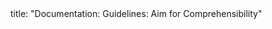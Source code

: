 <frontmatter>
title: "Documentation: Guidelines: Aim for Comprehensibility"
</frontmatter>

<include src="navbar.md" boilerplate />

<include src="container-inPage-asFlat.md" boilerplate />
